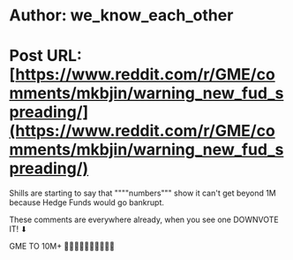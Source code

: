 # Author: we_know_each_other
# Post URL: [https://www.reddit.com/r/GME/comments/mkbjin/warning_new_fud_spreading/](https://www.reddit.com/r/GME/comments/mkbjin/warning_new_fud_spreading/)


Shills are starting to say that """"numbers""" show it can't get beyond 1M because Hedge Funds would go bankrupt.

These comments are everywhere already, when you see one DOWNVOTE IT! ⬇

GME TO 10M+ 🚀🚀🚀🚀🚀🚀🚀💎🙌🦍